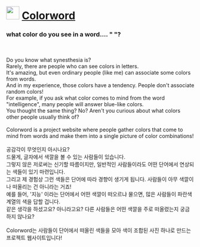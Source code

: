 # <img src="https://github.com/recu3125/Colorword/assets/68118081/d4c045f7-e7bb-4162-891f-f78fa402aeaa" width="35px"> <a href="https://colorword.recu3125.com">Colorword</a>
### what color do you see in a word.... " "?
<br>
<br>Do you know what synesthesia is?
<br>Rarely, there are people who can see colors in letters.
<br>It's amazing, but even ordinary people (like me) can associate some colors from words.
<br>And in my experience, those colors have a tendency. People don't associate random colors!
<br>For example, if you ask what color comes to mind from the word "intelligence", many people will answer blue-like colors.
<br>You thought the same thing? No? Aren't you curious about what colors other people usually think of?
<br>
<br>Colorword is a project website where people gather colors that come to mind from words and make them into a single picture of color combinations!
<br>
<br>공감각이 무엇인지 아시나요?
<br>드물게, 글자에서 색깔을 볼 수 있는 사람들이 있습니다.
<br>그렇지 않은 저로써는 신기할 따름이지만, 일반적인 사람들이라도 어떤 단어에서 연상되는 색들이 있기 마련입니다.
<br>그리고 제 경험상 그런 색들은 단어에 따라 경향이 생기게 됩니다. 사람들이 아무 색깔이나 떠올리는 건 아니라는 거죠!
<br>예를 들어, '지능' 이라는 단어에서 어떤 색깔이 떠오르냐 물으면, 많은 사람들이 파란색 계열의 색을 답할 겁니다.
<br>같은 생각을 하셨고요? 아니라고요? 다른 사람들은 어떤 색깔을 주로 떠올렸는지 궁금하지 않나요?
<br>
<br>Colorword는 사람들이 단어에서 떠올린 색들을 모아 색이 조합된 사진 하나로 만드는 프로젝트 웹사이트입니다!
